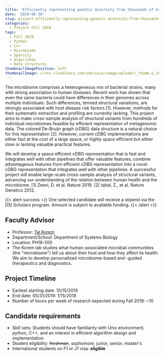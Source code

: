 ```yaml
---
title: 'Efficiently representing genetic diversity from thousands of microbiome samples'
date: '2019-09-30'
slug: project-efficiently-representing-genetic-diversity-from-thousands-of-microbiome-samples
categories:
  - Project Fall 2019
tags:
  - Fall 2019
  - Python
  - C++
  - Microbiome
  - Sparsity
  - Algorithms
  - Data structures
thumbnailImagePosition: left
thumbnailImage: //res.cloudinary.com/vdoriecu/image/upload/c_thumb,w_200,g_face/v1569958426/microbiome_kw1dh4.png
---
```

The microbiome comprises a heterogeneous mix of bacterial strains, many with strong association to human diseases. Recent work has shown that even the same bacteria could have differences in their genomes across multiple individuals. Such differences, termed structural variations, are strongly associated with host disease risk factors [1]. However, methods for their systematic extraction and profiling are currently lacking. This project aims to make cross-sample analysis of structural variants from hundreds of individual microbiomes feasible by efficient representation of metagenomic data. The colored De-Bruijn graph (cDBG) data structure is a natural choice for this representation [2]. However, current cDBG implementations are either fast at the cost of a large space, or highly space efficient but either slow or lacking valuable practical features.

<!--more-->

We will develop a space efficient cDBG representation that is fast and integrates well with other pipelines that offer valuable features, combine advantageous features from efficient cDBG representation into a novel cDBG representation that integrates well with other pipelines. A successful project will enable large-scale cross-sample analysis of structural variants, advancing our understanding of the relation between human health and the microbiome.
[1] Zeevi, D. et al. Nature 2019.
[2] Iqbal, Z., et al. Nature Genetics 2012.

{{< alert success >}}
One selected candidate will receive a stipend via the DSI Scholars program. Amount is subject to available funding.
{{< /alert >}}

## Faculty Advisor
+ Professor: [Tal Korem](https://www.koremlab.science/)
+ Department/School: Department of Systems Biology
+ Location: PH18-200
+ The Korem lab studies what human-associated microbial communities (the "microbiome") tell us about their host and how they affect its health. We aim to develop personalized microbiome-based and -guided therapeutics and diagnostics.

## Project Timeline
+ Earliest starting date: 10/15/2019
+ End date: 05/31/2019: 1/15/2019
+ Number of hours per week of research expected during Fall 2019: ~10

## Candidate requirements
+ Skill sets: Students should have familiarity with Unix environment, python, C++, and an interest in efficient algorithm design and implementation.
+ Student eligibility: ~~freshman~~, sophomore, junior, senior, master's
+ International students on F1 or J1 visa: **eligible**
